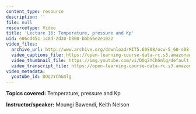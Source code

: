```yaml
---
content_type: resource
description: ''
file: null
resourcetype: Video
title: 'Lecture 16: Temperature, pressure and Kp'
uid: e06cd451-1c8d-2d30-b800-bbb56e2e1022
video_files:
  archive_url: http://www.archive.org/download/MIT5.60S08/ocw-5_60-s08-lec16_300k.mp4
  video_captions_file: https://open-learning-course-data-rc.s3.amazonaws.com/5-60-thermodynamics-kinetics-spring-2008/f0d845c42e26534e8a3374d2811442dc_DOq2YChGmlg.vtt
  video_thumbnail_file: https://img.youtube.com/vi/DOq2YChGmlg/default.jpg
  video_transcript_file: https://open-learning-course-data-rc.s3.amazonaws.com/5-60-thermodynamics-kinetics-spring-2008/821af884176c9b24011a2026787fca58_DOq2YChGmlg.pdf
video_metadata:
  youtube_id: DOq2YChGmlg
---
```


**Topics covered:** Temperature, pressure and Kp

**Instructor/speaker:** Moungi Bawendi, Keith Nelson